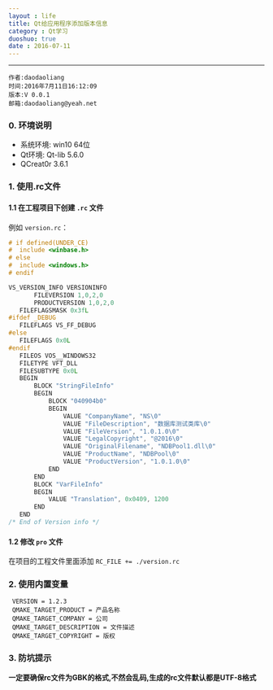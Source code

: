 ```yaml
---
layout : life
title: Qt给应用程序添加版本信息
category : Qt学习
duoshuo: true
date : 2016-07-11
---
```


******

	作者:daodaoliang
    时间:2016年7月11日16:12:09
    版本:V 0.0.1
    邮箱:daodaoliang@yeah.net

<!-- more -->

### 0. 环境说明

* 系统环境: win10 64位
* Qt环境: Qt-lib 5.6.0
* QCreat0r 3.6.1

### 1. 使用.rc文件

#### 1.1 在工程项目下创建 `.rc` 文件

 例如 `version.rc`：
 ```c
 # if defined(UNDER_CE)
#  include <winbase.h>
# else
#  include <windows.h>
# endif

VS_VERSION_INFO VERSIONINFO
        FILEVERSION 1,0,2,0
        PRODUCTVERSION 1,0,2,0
	FILEFLAGSMASK 0x3fL
#ifdef _DEBUG
	FILEFLAGS VS_FF_DEBUG
#else
	FILEFLAGS 0x0L
#endif
	FILEOS VOS__WINDOWS32
	FILETYPE VFT_DLL
	FILESUBTYPE 0x0L
	BEGIN
		BLOCK "StringFileInfo"
		BEGIN
			BLOCK "040904b0"
			BEGIN
				VALUE "CompanyName", "NS\0"
                VALUE "FileDescription", "数据库测试类库\0"
				VALUE "FileVersion", "1.0.1.0\0"
				VALUE "LegalCopyright", "@2016\0"
				VALUE "OriginalFilename", "NDBPool1.dll\0"
				VALUE "ProductName", "NDBPool\0"
				VALUE "ProductVersion", "1.0.1.0\0"
			END
		END
		BLOCK "VarFileInfo"
		BEGIN
			VALUE "Translation", 0x0409, 1200
		END
	END
/* End of Version info */

 ```

#### 1.2 修改 `pro` 文件

在项目的工程文件里面添加 `RC_FILE += ./version.rc`

### 2. 使用内置变量

```
 VERSION = 1.2.3
 QMAKE_TARGET_PRODUCT = 产品名称
 QMAKE_TARGET_COMPANY = 公司
 QMAKE_TARGET_DESCRIPTION = 文件描述
 QMAKE_TARGET_COPYRIGHT = 版权
```

### 3. 防坑提示

**一定要确保rc文件为GBK的格式,不然会乱码,生成的rc文件默认都是UTF-8格式**